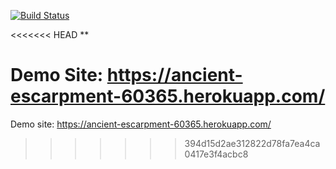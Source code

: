 [![Build Status](https://travis-ci.org/emreatci/myDemoApp.svg?branch=master)](https://travis-ci.org/emreatci/myDemoApp)

<<<<<<< HEAD
**

Demo Site:  https://ancient-escarpment-60365.herokuapp.com/
=======
Demo site: https://ancient-escarpment-60365.herokuapp.com/
>>>>>>> 394d15d2ae312822d78fa7ea4ca0417e3f4acbc8
